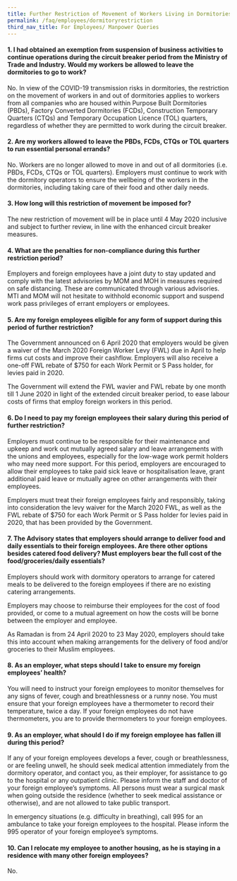 ```yaml
---
title: Further Restriction of Movement of Workers Living in Dormitories
permalink: /faq/employees/dormitoryrestriction
third_nav_title: For Employees/ Manpower Queries
---
```


#### **1. I had obtained an exemption from suspension of business activities to continue operations during the circuit breaker period from the Ministry of Trade and Industry. Would my workers be allowed to leave the dormitories to go to work?**
No. In view of the COVID-19 transmission risks in dormitories, the restriction on the movement of workers in and out of dormitories applies to workers from all companies who are housed within Purpose Built Dormitories (PBDs), Factory Converted Dormitories (FCDs), Construction Temporary Quarters (CTQs) and Temporary Occupation Licence (TOL) quarters, regardless of whether they are permitted to work during the circuit breaker.

#### **2. Are my workers allowed to leave the PBDs, FCDs, CTQs or TOL quarters to run essential personal errands?**
No.  Workers are no longer allowed to move in and out of all dormitories (i.e. PBDs, FCDs, CTQs or TOL quarters). Employers must continue to work with the dormitory operators to ensure the wellbeing of the workers in the dormitories, including taking care of their food and other daily needs.

#### **3. How long will this restriction of movement be imposed for?**
The new restriction of movement will be in place until 4 May 2020 inclusive and subject to further review, in line with the enhanced circuit breaker measures.

#### **4. What are the penalties for non-compliance during this further restriction period?**
Employers and foreign employees have a joint duty to stay updated and comply with the latest advisories by MOM and MOH in measures required on safe distancing.  These are communicated through various advisories. MTI and MOM will not hesitate to withhold economic support and suspend work pass privileges of errant employers or employees.

#### **5. Are my foreign employees eligible for any form of support during this period of further restriction?**
The Government announced on 6 April 2020 that employers would be given a waiver of the March 2020 Foreign Worker Levy (FWL) due in April to help firms cut costs and improve their cashflow. Employers will also receive a one-off FWL rebate of $750 for each Work Permit or S Pass holder, for levies paid in 2020.

The Government will extend the FWL wavier and FWL rebate by one month till 1 June 2020 in light of the extended circuit breaker period, to ease labour costs of firms that employ foreign workers in this period.

#### **6. Do I need to pay my foreign employees their salary during this period of further restriction?**
Employers must continue to be responsible for their maintenance and upkeep and work out mutually agreed salary and leave arrangements with the unions and employees, especially for the low-wage work permit holders who may need more support. For this period, employers are encouraged to allow their employees to take paid sick leave or hospitalisation leave, grant additional paid leave or mutually agree on other arrangements with their employees.

Employers must treat their foreign employees fairly and responsibly, taking into consideration the levy waiver for the March 2020 FWL, as well as the FWL rebate of $750 for each Work Permit or S Pass holder for levies paid in 2020, that has been provided by the Government.

#### **7. The Advisory states that employers should arrange to deliver food and daily essentials to their foreign employees. Are there other options besides catered food delivery? Must employers bear the full cost of the food/groceries/daily essentials?**
Employers should work with dormitory operators to arrange for catered meals to be delivered to the foreign employees if there are no existing catering arrangements.

Employers may choose to reimburse their employees for the cost of food provided, or come to a mutual agreement on how the costs will be borne between the employer and employee.

As Ramadan is from 24 April 2020 to 23 May 2020, employers should take this into account when making arrangements for the delivery of food and/or groceries to their Muslim employees.

#### **8. As an employer, what steps should I take to ensure my foreign employees’ health?**
You will need to instruct your foreign employees to monitor themselves for any signs of fever, cough and breathlessness or a runny nose. You must ensure that your foreign employees have a thermometer to record their temperature, twice a day. If your foreign employees do not have thermometers, you are to provide thermometers to your foreign employees.

#### **9. As an employer, what should I do if my foreign employee has fallen ill during this period?**
If any of your foreign employees develops a fever, cough or breathlessness, or are feeling unwell, he should seek medical attention immediately from the dormitory operator, and contact you, as their employer, for assistance to go to the hospital or any outpatient clinic. Please inform the staff and doctor of your foreign employee’s symptoms. All persons must wear a surgical mask when going outside the residence (whether to seek medical assistance or otherwise), and are not allowed to take public transport.

In emergency situations (e.g. difficulty in breathing), call 995 for an ambulance to take your foreign employees to the hospital. Please inform the 995 operator of your foreign employee’s symptoms.

#### **10. Can I relocate my employee to another housing, as he is staying in a residence with many other foreign employees?**
No.
